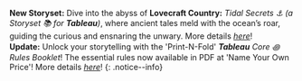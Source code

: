 **New Storyset:** Dive into the abyss of **Lovecraft Country:** _Tidal Secrets ⚓️_ _(a Storyset 📚 for **Tableau**)_, where ancient tales meld with the ocean’s roar, guiding the curious and ensnaring the unwary. More details _[here](/games/Tableau/TidalSecrets)_!<br />
**Update:** Unlock your storytelling with the 'Print-N-Fold' _**Tableau**_ _Core ꩜ Rules Booklet_! The essential rules now available in PDF at 'Name Your Own Price'! More details _[here](/games/Tableau/TableauCore)_!
{: .notice--info}
